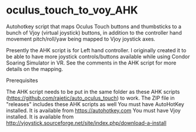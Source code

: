 # oculus_touch_to_voy_AHK
Autohotkey script that maps Oculus Touch buttons and thumbsticks to a bunch of Vjoy (virtual joystick) buttons, in addition to the controller hand movement pitch/roll/yaw being mapped to Vjoy joystick axes.

Presently the AHK script is for Left hand controller. I originally created it to be able to have more joystick controls/buttons available while using Condor Soaring Simulator in VR.  See the comments in the AHK script for more details on the mapping.

Prerequisites

The AHK script needs to be put in the same folder as these AHK scripts (https://github.com/rajetic/auto_oculus_touch) to work. The ZIP file in "releases" includes these AHK scripts as well
You must have AutoHotKey installed. It is available from https://autohotkey.com
You must have Vjoy installed. It is available from http://vjoystick.sourceforge.net/site/index.php/download-a-install
